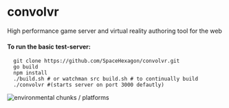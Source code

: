 # convolvr
High performance game server and virtual reality authoring tool for the web
#### To run the basic test-server:
```
  git clone https://github.com/SpaceHexagon/convolvr.git
  go build
  npm install
  ./build.sh # or watchman src build.sh # to continually build
  ./convolvr #(starts server on port 3000 defautly)

```
![environmental chunks / platforms](http://spacehexagon.com/app/Screenshot_138.png)

